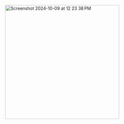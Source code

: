 <img width="369" alt="Screenshot 2024-10-09 at 12 23 38 PM" src="https://github.com/user-attachments/assets/3007bc39-966f-49fd-a4c8-30647a50ec3a">
